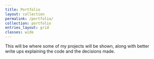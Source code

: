 ```yaml
---
title: Portfolio
layout: collection
permalink: /portfolio/
collection: portfolio
entries_layout: grid
classes: wide
---
```


This will be where some of my projects will be shown, along with better write ups explaining the code and the decisions made.
